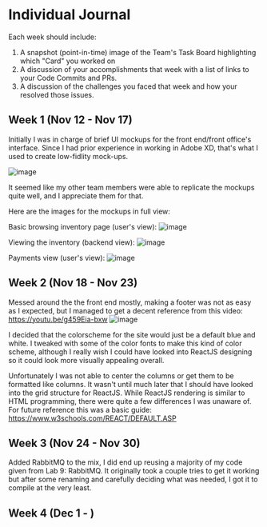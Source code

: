 # Individual Journal

Each week should include:
1. A snapshot (point-in-time) image of the Team's Task Board highlighting which "Card" you worked on
2. A discussion of your accomplishments that week with a list of links to your Code Commits and PRs.
3. A discussion of the challenges you faced that week and how your resolved those issues.


## Week 1 (Nov 12 - Nov 17)
Initially I was in charge of brief UI mockups for the front end/front office's interface. Since I had prior experience in working in Adobe XD, that's what I used to create low-fidlity mock-ups. 

![image](https://user-images.githubusercontent.com/46005300/144808870-8cdf7c73-537c-44c5-8bf0-7b5006b3178d.png)

It seemed like my other team members were able to replicate the mockups quite well, and I appreciate them for that. 

Here are the images for the mockups in full view:

Basic browsing inventory page (user's view):
![image](https://user-images.githubusercontent.com/46005300/144809123-44321522-3ec7-427c-ab14-28056d36ddc6.png)

Viewing the inventory (backend view):
![image](https://user-images.githubusercontent.com/46005300/144809177-eb9bbae0-6b73-4b09-9233-0bf8feed49b4.png)

Payments view (user's view): 
![image](https://user-images.githubusercontent.com/46005300/144809217-f78fad98-2018-4082-a5ff-22397c00c328.png)


## Week 2 (Nov 18 - Nov 23)
Messed around the the front end mostly, making a footer was not as easy as I expected, but I managed to get a decent reference from this video: https://youtu.be/g459Eia-bxw 
![image](https://user-images.githubusercontent.com/46005300/144807528-936edd40-e567-4dfc-98e8-18271c3c7f30.png)

I decided that the colorscheme for the site would just be a default blue and white. I tweaked with some of the color fonts to make this kind of color scheme, although I really wish I could have looked into ReactJS designing so it could look more visually appealing overall. 

Unfortunately I was not able to center the columns or get them to be formatted like columns. It wasn't until much later that I should have looked into the grid structure for ReactJS. While ReactJS rendering is similar to HTML programming, there were quite a few differences I was unaware of. For future reference this was a basic guide: https://www.w3schools.com/REACT/DEFAULT.ASP 

## Week 3 (Nov 24 - Nov 30)
Added RabbitMQ to the mix, I did end up reusing a majority of my code given from Lab 9: RabbitMQ. It originally took a couple tries to get it working but after some renaming and carefully deciding what was needed, I got it to compile at the very least. 

## Week 4 (Dec 1 - )
